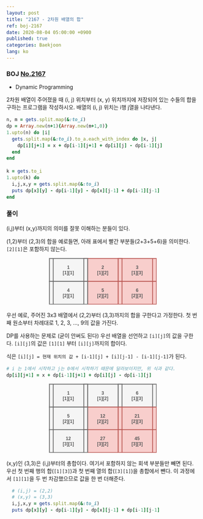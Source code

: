 ```yaml
---
layout: post
title: "2167 - 2차원 배열의 합"
ref: boj-2167
date: 2020-08-04 05:00:00 +0900
published: true
categories: Baekjoon
lang: ko
---
```



### BOJ [No.2167](https://www.acmicpc.net/problem/2167)

- Dynamic Programming

2차원 배열이 주어졌을 때 (i, j) 위치부터 (x, y) 위치까지에 저장되어 있는 수들의 합을 구하는 프로그램을 작성하시오. 배열의 (i, j) 위치는 i행 j열을 나타낸다.


```rb
n, m = gets.split.map(&:to_i)
dp = Array.new(n+1){Array.new(m+1,0)}
1.upto(n) do |i|
  gets.split.map(&:to_i).to_a.each_with_index do |x, j|
    dp[i][j+1] = x + dp[i-1][j+1] + dp[i][j] - dp[i-1][j]
  end
end

k = gets.to_i
1.upto(k) do 
  i,j,x,y = gets.split.map(&:to_i)
  puts dp[x][y] - dp[i-1][y] - dp[x][j-1] + dp[i-1][j-1]
end
```

### 풀이 

(i,j)부터 (x,y)까지의 의미를 잘못 이해하는 분들이 있다.

(1,2)부터 (2,3)의 합을 예로들면, 아래 표에서 빨간 부분들(2+3+5+6)을 의미한다. `[2][1]`은 포함하지 않는다.

<div style="text-align: center;">
  <img src="assets/images/ps/2167/1.png" alt="2d array">
</div>

우선 예로, 주어진 3x3 배열에서 (2,2)부터 (3,3)까지의 합을 구한다고 가정한다. 첫 번째 원소부터 차례대로 1, 2, 3, ..., 9의 값을 가진다.

DP를 사용하는 문제로 (굳이 안써도 된다) 우선 배열을 선언하고 `[i][j]`의 값을 구한다. `[i][j]`의 값은 `[1][1]` 부터 `[i][j]`까지의 합이다.

식은 `[i][j] = 현재 위치의 값 + [i-1][j] + [i][j-1] - [i-1][j-1]`가 된다.

```rb
# i 는 1에서 시작하고 j는 0에서 시작하기 때문에 달라보이지만, 위 식과 같다.
dp[i][j+1] = x + dp[i-1][j+1] + dp[i][j] - dp[i-1][j]
```

<div style="text-align: center;">
  <img src="assets/images/ps/2167/2.png" alt="2d array">
</div>

(x,y)인 (3,3)은 (i,j)부터의 총합이다. 여기서 포함하지 않는 회색 부분들만 빼면 된다. 
우선 첫 번째 행의 합(`[1][3]`)과 첫 번째 열의 합(`[3][1]`)을 총합에서 뺀다. 이 과정에서 `[1][1]`을 두 번 차감했으므로 값을 한 번 더해준다.
```rb
  # (i,j) = (2,2)
  # (x,y) = (3,3)
  i,j,x,y = gets.split.map(&:to_i)
  puts dp[x][y] - dp[i-1][y] - dp[x][j-1] + dp[i-1][j-1]
```
